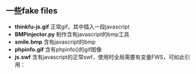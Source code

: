 ## 一些fake files

 - **thinkfu-js.gif** 正常gif，其中插入一段javascript
 - **BMPinjector.py** 制作含有javascript的bmp工具
 - **smile.bmp** 含有javascript的bmp
 - **phpinfo.gif** 含有phpinfo()的gif图像
 - **js.swf** 含有javascript的正常swf，使用时全局需要有变量FWS，可如此引用：<script id="FWS" src="js.swf"></script>
